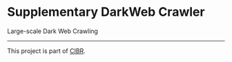 # Supplementary DarkWeb Crawler
Large-scale Dark Web Crawling

---

This project is part of [CIBR](https://github.com/qcri/cibr).
